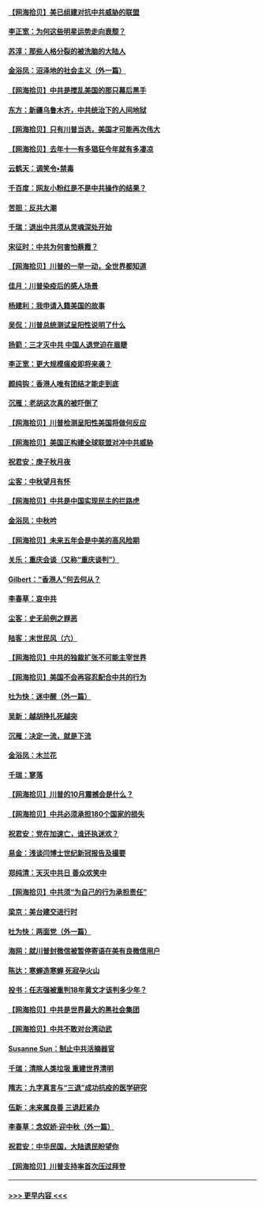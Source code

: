 #### [【网海拾贝】美已组建对抗中共威胁的联盟](../pages/nsc993/n12469018.md?t=10121202) 
#### [李正宽：为何这些明星运势走向衰颓？](../pages/nsc993/n12468730.md?t=10121202) 
#### [苏淳：那些人格分裂的被洗脑的大陆人](../pages/nsc993/n12467858.md?t=10121202) 
#### [金浴凤：沼泽地的社会主义（外一篇）](../pages/nsc993/n12467792.md?t=10121202) 
#### [【网海拾贝】中共是搅乱美国的那只幕后黑手](../pages/nsc993/n12467700.md?t=10121202) 
#### [东方：新疆乌鲁木齐，中共统治下的人间地狱](../pages/nsc993/n12466075.md?t=10121202) 
#### [【网海拾贝】只有川普当选，美国才可能再次伟大](../pages/nsc993/n12466013.md?t=10121202) 
#### [【网海拾贝】去年十一有多猖狂今年就有多凄凉](../pages/nsc993/n12463649.md?t=10121202) 
#### [云鹤天：调笑令▪禁毒](../pages/nsc993/n12462975.md?t=10121202) 
#### [千百度：网友小粉红是不是中共操作的结果？](../pages/nsc993/n12461025.md?t=10121202) 
#### [苦胆：反共大潮](../pages/nsc993/n12459469.md?t=10121202) 
#### [千瑞：退出中共须从灵魂深处开始](../pages/nsc993/n12459437.md?t=10121202) 
#### [宋征时：中共为何害怕蔡霞？](../pages/nsc993/n12459097.md?t=10121202) 
#### [【网海拾贝】川普的一举一动，全世界都知道](../pages/nsc993/n12458825.md?t=10121202) 
#### [佳月：川普染疫后的感人场景](../pages/nsc993/n12456994.md?t=10121202) 
#### [杨建利：我申请入籍美国的故事](../pages/nsc993/n12455635.md?t=10121202) 
#### [吴侃：川普总统测试呈阳性说明了什么](../pages/nsc993/n12451869.md?t=10121202) 
#### [扬箭：三才灭中共 中国人退党迫在眉睫](../pages/nsc993/n12451842.md?t=10121202) 
#### [李正宽：更大规模瘟疫即将来袭？](../pages/nsc993/n12451455.md?t=10121202) 
#### [颜纯钩：香港人唯有团结才能走到底](../pages/nsc993/n12450870.md?t=10121202) 
#### [沉雁：老胡这次真的被吓倒了](../pages/nsc993/n12449796.md?t=10121202) 
#### [【网海拾贝】川普检测呈阳性美国将做何反应](../pages/nsc993/n12449042.md?t=10121202) 
#### [【网海拾贝】美国正构建全球联盟对冲中共威胁](../pages/nsc993/n12446580.md?t=10121202) 
#### [祝君安：庚子秋月夜](../pages/nsc993/n12445870.md?t=10121202) 
#### [尘客：中秋望月有怀](../pages/nsc993/n12444632.md?t=10121202) 
#### [【网海拾贝】中共是中国实现民主的拦路虎](../pages/nsc993/n12443573.md?t=10121202) 
#### [金浴凤：中秋吟](../pages/nsc993/n12441773.md?t=10121202) 
#### [【网海拾贝】未来五年会是中美的高风险期](../pages/nsc993/n12440760.md?t=10121202) 
#### [关乐：重庆会谈（又称“重庆谈判”）](../pages/nsc993/n12437525.md?t=10121202) 
#### [Gilbert：“香港人”何去何从？](../pages/nsc993/n12435894.md?t=10121202) 
#### [李春草：哀中共](../pages/nsc993/n12435874.md?t=10121202) 
#### [尘客：史无前例之罪恶](../pages/nsc993/n12435762.md?t=10121202) 
#### [陆客：末世民风（六）](../pages/nsc993/n12435354.md?t=10121202) 
#### [【网海拾贝】中共的独裁扩张不可能主宰世界](../pages/nsc993/n12435151.md?t=10121202) 
#### [【网海拾贝】美国不会再容忍配合中共的行为](../pages/nsc993/n12433808.md?t=10121202) 
#### [吐为快：迷中醒（外一篇）](../pages/nsc993/n12433585.md?t=10121202) 
#### [吴新：越胡挣扎死越突](../pages/nsc993/n12433562.md?t=10121202) 
#### [沉雁：决定一流，就是下流](../pages/nsc993/n12432128.md?t=10121202) 
#### [金浴凤：木兰花](../pages/nsc993/n12432124.md?t=10121202) 
#### [千瑞：寥落](../pages/nsc993/n12432071.md?t=10121202) 
#### [【网海拾贝】川普的10月震撼会是什么？](../pages/nsc993/n12431624.md?t=10121202) 
#### [【网海拾贝】中共必须承担180个国家的损失](../pages/nsc993/n12428893.md?t=10121202) 
#### [祝君安：党在加速亡，谁还执迷欢？](../pages/nsc993/n12428652.md?t=10121202) 
#### [易金：浅谈闫博士世纪新冠报告及撮要](../pages/nsc993/n12426822.md?t=10121202) 
#### [郑纯清：天灭中共日 善众欢笑中](../pages/nsc993/n12426784.md?t=10121202) 
#### [【网海拾贝】中共须“为自己的行为承担责任”](../pages/nsc993/n12426067.md?t=10121202) 
#### [梁京：美台建交进行时](../pages/nsc993/n12424066.md?t=10121202) 
#### [吐为快：两面党（外一篇）](../pages/nsc993/n12424043.md?t=10121202) 
#### [海网：就川普封微信被暂停寄语在美有良微信用户](../pages/nsc993/n12424021.md?t=10121202) 
#### [陈达：寒蝉造寒蝉 死寂孕火山](../pages/nsc993/n12423958.md?t=10121202) 
#### [投书：任志强被重判18年黄文才该判多少年？](../pages/nsc993/n12423672.md?t=10121202) 
#### [【网海拾贝】中共是世界最大的黑社会集团](../pages/nsc993/n12423543.md?t=10121202) 
#### [【网海拾贝】中共不敢对台湾动武](../pages/nsc993/n12421418.md?t=10121202) 
#### [Susanne Sun：制止中共活摘器官](../pages/nsc993/n12419654.md?t=10121202) 
#### [千瑞：清除人类垃圾 重建世界清明](../pages/nsc993/n12419414.md?t=10121202) 
#### [隋志：九字真言与“三退”成功抗疫的医学研究](../pages/nsc993/n12419248.md?t=10121202) 
#### [伍新：未来属良善 三退赶紧办](../pages/nsc993/n12418496.md?t=10121202) 
#### [李春草：念奴娇·迎中秋（外一篇）](../pages/nsc993/n12418465.md?t=10121202) 
#### [祝君安：中华民国，大陆遗民盼望你](../pages/nsc993/n12418089.md?t=10121202) 
#### [【网海拾贝】川普支持率首次压过拜登](../pages/nsc993/n12418050.md?t=10121202) 

----
#### [ >>> 更早内容 <<< ](../indexes/nsc993-earlier.md)
